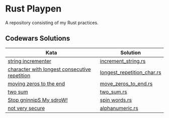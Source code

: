 # Rust Playpen

A repository consisting of my Rust practices.

## Codewars Solutions

| Kata                                              | Solution                        |
| ------------------------------------------------- | ------------------------------ |
| [string incrementer](https://www.codewars.com/kata/54a91a4883a7de5d7800009c/train/rust) | [increment_string.rs](https://github.com/DrShahinstein/rust-playpen/blob/main/src/codewars/increment_string.rs) |
| [character with longest consecutive repetition](https://www.codewars.com/kata/586d6cefbcc21eed7a001155/train/rust) | [longest_repetition_char.rs](https://github.com/DrShahinstein/rust-playpen/blob/main/src/codewars/longest_repetition_char.rs) |
| [moving zeros to the end](https://www.codewars.com/kata/52597aa56021e91c93000cb0/train/rust) | [move_zeros_to_end.rs](https://github.com/DrShahinstein/rust-playpen/blob/main/src/codewars/move_zeros_to_end.rs)      |
| [two sum](https://www.codewars.com/kata/52c31f8e6605bcc646000082/train/rust) | [two_sum.rs](https://github.com/DrShahinstein/rust-playpen/blob/main/src/codewars/two_sum.rs) |
| [Stop gninnipS My sdroW!](https://www.codewars.com/kata/5264d2b162488dc400000001/train/rust) |[spin words.rs](https://github.com/DrShahinstein/rust-playpen/blob/main/src/codewars/spin_words.rs)|
| [not very secure](https://www.codewars.com/kata/526dbd6c8c0eb53254000110/train/rust) |[alphanumeric.rs](https://github.com/DrShahinstein/rust-playpen/blob/main/src/codewars/alphanumeric.rs)|
